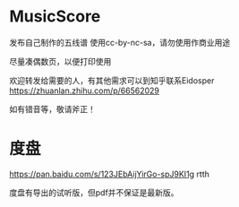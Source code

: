 # MusicScore
发布自己制作的五线谱 使用cc-by-nc-sa，请勿使用作商业用途

尽量凑偶数页，以便打印使用

欢迎转发给需要的人，有其他需求可以到知乎联系Eidosper
https://zhuanlan.zhihu.com/p/66562029

如有错音等，敬请斧正！

# 度盘
https://pan.baidu.com/s/123JEbAijYirGo-spJ9KI1g
rtth 

度盘有导出的试听版，但pdf并不保证是最新版。
